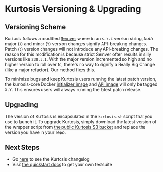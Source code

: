 Kurtosis Versioning & Upgrading
===============================
Versioning Scheme
-----------------
Kurtosis follows a modified [Semver](https://semver.org/) where in an `X.Y.Z` version string, _both_ major (`X`) and minor (`Y`) version changes signify API-breaking changes. Patch (`Z`) version changes will not introduce any API-breaking changes. The reason for this modification is because strict Semver often results in silly versions like `238.1.1`. With the major version incremented so high and no higher version to roll over to, there's no way to signify a Really Big Change (like a major refactor). Our method fixes this.

To minimize bugs and keep Kurtosis users running the latest patch version, the kurtosis-core Docker [initializer image](https://hub.docker.com/r/kurtosistech/kurtosis-core_initializer) and [API image](https://hub.docker.com/r/kurtosistech/kurtosis-core_api) will only be tagged `X.Y`. This ensures users will always running the latest patch release.

Upgrading
---------
The version of Kurtosis is encapsulated in the `kurtosis.sh` script that you use to launch it. To upgrade Kurtosis, simply download the latest version of the wrapper script from [the public Kurtosis S3 bucket](https://kurtosis-public-access.s3.us-east-1.amazonaws.com/index.html?prefix=wrapper-script/) and replace the version you have in your repo.

Next Steps
----------
* Go [here](./changelog.md) to see the Kurtosis changelog
* Visit [the quickstart docs](./quickstart.md) to get your own testsuite
